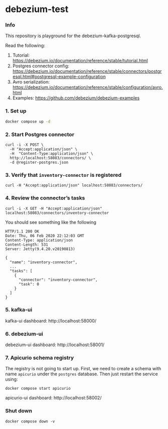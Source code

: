 # debezium-test

### Info

This repository is playground for the debezium-kafka-postgresql.

Read the following:

1. Tutorial: https://debezium.io/documentation/reference/stable/tutorial.html
2. Postgres connector config: https://debezium.io/documentation/reference/stable/connectors/postgresql.html#postgresql-example-configuration
3. Avro serialization: https://debezium.io/documentation/reference/stable/configuration/avro.html
4. Examples: https://github.com/debezium/debezium-examples

### 1. Set up

```sh
docker compose up -d
```

### 2. Start Postgres connector

```shell
curl -i -X POST \
  -H "Accept:application/json" \
  -H  "Content-Type:application/json" \
  http://localhost:58083/connectors/ \
  -d @register-postgres.json
```

### 3. Verify that `inventory-connector` is registered

```shell
curl -H "Accept:application/json" localhost:58083/connectors/
```

### 4. Review the connector’s tasks

```shell
curl -i -X GET -H "Accept:application/json" localhost:58083/connectors/inventory-connector
```

You should see something like the following

```text
HTTP/1.1 200 OK
Date: Thu, 06 Feb 2020 22:12:03 GMT
Content-Type: application/json
Content-Length: 531
Server: Jetty(9.4.20.v20190813)

{
  "name": "inventory-connector",
  ...
  "tasks": [
    {
      "connector": "inventory-connector",  
      "task": 0
    }
  ]
}
```

### 5. kafka-ui

kafka-ui dashboard: http://localhost:58000/

### 6. debezium-ui

debezium-ui dashboard: http://localhost:58001/

### 7. Apicurio schema registry

The registry is not going to start up.
First, we need to create a schema with name `apicurio` under the `postgres` database.
Then just restart the service using:
```shell
docker compose start apicurio
```


apicurio-ui dashboard: http://localhost:58002/

### Shut down

```shell
docker compose down -v
```